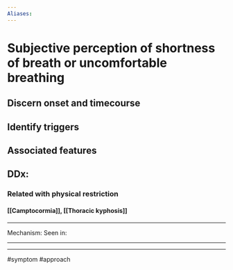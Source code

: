 ```yaml
---
Aliases:
---
```

# Subjective perception of shortness of breath or uncomfortable breathing
## Discern onset and timecourse 
## Identify triggers 
## Associated features
## DDx:
### Related with physical restriction
#### [[Camptocormia]], [[Thoracic kyphosis]]

---
Mechanism:
Seen in: 

---


---
#symptom #approach 